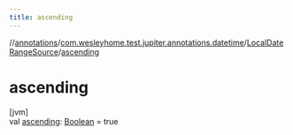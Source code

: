 ```yaml
---
title: ascending
---
```

//[annotations](../../../index.html)/[com.wesleyhome.test.jupiter.annotations.datetime](../index.html)/[LocalDateRangeSource](index.html)/[ascending](ascending.html)



# ascending



[jvm]\
val [ascending](ascending.html): [Boolean](https://kotlinlang.org/api/latest/jvm/stdlib/kotlin/-boolean/index.html) = true




